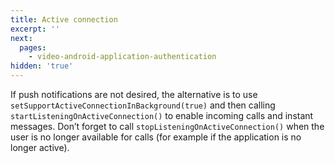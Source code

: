 ```yaml
---
title: Active connection
excerpt: ''
next:
  pages:
    - video-android-application-authentication
hidden: 'true'
---
```

If push notifications are not desired, the alternative is to use `setSupportActiveConnectionInBackground(true)` and then calling `startListeningOnActiveConnection()` to enable incoming calls and instant messages. Don’t forget to call `stopListeningOnActiveConnection()` when the user is no longer available for calls (for example if the application is no longer active).
